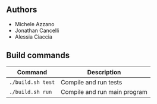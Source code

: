 ## Authors
- Michele Azzano
- Jonathan Cancelli
- Alessia Ciaccia

## Build commands

| Command            | Description                  |
|--------------------|------------------------------|
|`./build.sh test`   | Compile and run tests        |
|`./build.sh run`    | Compile and run main program |
